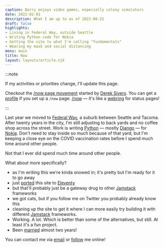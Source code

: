 ```yaml
---
caption: Barry enjoys video games, especially colony simulators
date: 2022-01-01
description: What I am up to as of 2021-08-21
draft: false
highlights:
- Living in Federal Way, outside Seattle
- Writing Python code for Nokia
- Getting the site to what I'm calling "fundamentals"
- Wearing my mask and social distancing
menu: main
title: Now
layout: layouts/article.njk
---
```


:::note

If my activities or priorities change, I'll update this page.

[nowff]: https://sivers.org/nowff
[Derek Sivers]: https://sivers.org
[profile]: https://nownownow.com/p/2ugf
[/now]: https://nownownow.com
[webring]: https://en.wikipedia.org/wiki/Webring

Checkout the [/now page movement][nowff] started by [Derek Sivers][]. You can get a
[profile][] if you set up a `/now` page.
[/now][] — it's like a [webring][] for status pages!

:::

[Federal Way]: https://www.cityoffederalway.com/
[Python]: /tags/python
[Django]: https://djangoproject.com
[Nokia]: https://www.nokia.com/

Last year we moved to [Federal Way][], a suburb between Seattle and Tacoma.
After twenty years in the city, I'm still adjusting to back yards and no coffee shop across the street.
Work is writing [Python][] — mostly [Django][] — for [Nokia][].
Don't need to stay inside so much because of that yard, but I'm keeping a close eye on the COVID
vaccination rates before I spend much time around other people.

Not that I ever did spend much time around other people.

[married]: /post/2020/03/got-married-yesterday/

What about more specifically?

[ported]: /post/2022/01/starting-2022-with-eleventy
[Eleventy]: https://11ty.dev
[Jamstack]: https://jamstack.com

* as I'm writing this we're kinda snowed in; it's pretty but I'm ready for it to go away
* just [ported][] this site to [Eleventy][]
* but that'll probably just be a gateway drug to other [Jamstack][] frameworks
* we got cats, but if you follow me on Twitter you probably already know this
* cleaning up the site to get it where I can more easily try building it with
  different [Jamstack](https://jamstack.com) frameworks.
* Working. A lot. Which is better than some of the alternatives, but still. At least it's a fun
  project.
* Been [married][] almost two years!

[email]: mailto:brianwisti@pobox.com
[follow]: /follow/

You can contact me via [email][] or [follow][] me online!
